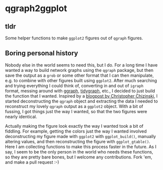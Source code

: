 # qgraph2ggplot

## tldr

Some helper functions to make `ggplot2` figures out of `qgraph` figures.

## Boring personal history
Nobody else in the world seems to need this, but I do. For a long time I have wanted a way to build network graphs using the `qgraph` package, but then save the output as a `grob` or some other format that I can then manipulate, e.g. to combine with other figures built using `ggplot2`. After much searching and trying everything I could think of, converting in and out of `igraph` format, messing around with [ggraph](https://github.com/thomasp85/ggraph), [tidygraph](https://github.com/thomasp85/tidygraph), etc., I decided to just build the function that I wanted. Inspired by a [blogpost by Christopher Chizinski](https://chrischizinski.github.io/rstats/igraph-ggplotll/), I started deconstructing the `qgraph` object and extracting the data I needed to reconstruct my lovely `qgraph` output as a `ggplot2` object. With a bit of fussing, I got things just the way I wanted, so that the two figures were nearly identical.

Actually making the figure look exactly the way I wanted took a bit of fiddling. For example, getting the colors just the way I wanted involved deconstructing my figure made with `ggplot2` with `ggplot_build()`, manually altering values, and then reconstructing the figure with `ggplot_gtable()`. Here I am collecting functions to make this process faster in the future. As I say, I seem to be the only person in the world who needs these functions, so they are pretty bare bones, but I welcome any contributions. Fork 'em, and make a pull request :-)



